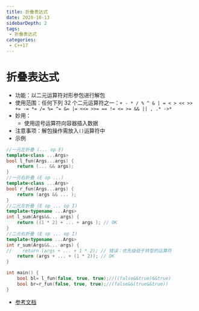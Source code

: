 ```yaml
---
title: 折叠表达式
date: 2020-10-13
sidebarDepth: 2
tags:
 - 折叠表达式
categories:
 - C++17
---
```

# 折叠表达式
- 功能：以二元运算符对形参包进行解包
- 使用范围：任何下列 32 个二元运算符之一：`+ - * / % ^ & | = < > << >> += -= *= /= %= ^= &= |= <<= >>= == != <= >= && || , .* ->*`
- 妙用：
  - 使用逗号运算符向容器插入数据
- 注意事项：解包操作需放入`()`运算符中
- 示例
```cpp
//一元左折叠 (... op E)
template<class ...Args>
bool l_fun(Args...args) {
    return (... && args);
}
//一元右折叠 (E op ...)
template<class ...Args>
bool r_fun(Args...args) {
    return (args && ... );
}
//二元左折叠 (E op ... op I) 
template<typename ...Args>
int l_sum(Args&&... args) {
    return ((1 * 2) + ... + args ); // OK
}
//二元右折叠 (E op ... op I) 
template<typename ...Args>
int r_sum(Args&&... args) {
//    return (args + ... + 1 * 2); // 错误：优先级低于转型的运算符
    return (args + ... + (1 * 2)); // OK
}

int main() {
    bool bl= l_fun(false, true, true);//((false&&true)&&true)
    bool br=r_fun(false, true, true);//(false&&(true&&true))
}
```
- [参考文档](https://zh.cppreference.com/w/cpp/language/fold)